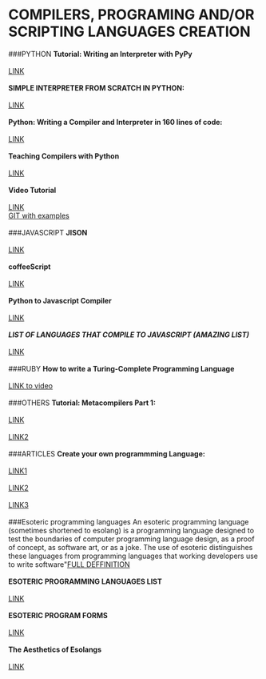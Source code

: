 COMPILERS, PROGRAMING AND/OR SCRIPTING LANGUAGES CREATION
=========================================================

###PYTHON
__Tutorial: Writing an Interpreter with PyPy__</br>  
[LINK](http://morepypy.blogspot.com/2011/04/tutorial-writing-interpreter-with-pypy.html)</br>  
__SIMPLE INTERPRETER FROM SCRATCH IN PYTHON:__</br>  
[LINK](http://jayconrod.com/posts/37/a-simple-interpreter-from-scratch-in-python-part-1)</br>  
__Python: Writing a Compiler and Interpreter in 160 lines of code:__</br>  
[LINK](http://www.jroller.com/languages/entry/python_writing_a_compiler_and)</br>  
__Teaching Compilers with Python__</br>  
[LINK](http://www.matthieuamiguet.ch/media/documents/TeachingCompilersWithPython_Slides.pdf)</br>   
__Video Tutorial__</br>  
[LINK](https://www.youtube.com/watch?v=1h1mM7VwNGo)</br>
[GIT with examples](https://bitbucket.org/brownan/pypy-tutorial/src/42135b18f387?at=default)</br>    
###JAVASCRIPT
__JISON__</br>  
[LINK](http://zaach.github.io/jison/docs/)</br>  
__coffeeScript__</br>  
[LINK](http://coffeescript.org/)</br>  
__Python to Javascript Compiler__</br>  
[LINK](http://pyjs.org/)</br>  
__***LIST OF LANGUAGES THAT COMPILE TO JAVASCRIPT (AMAZING LIST)***__</br>  
[LINK](https://github.com/jashkenas/coffeescript/wiki/List-of-languages-that-compile-to-JS)</br>  
###RUBY
__How to write a Turing-Complete Programming Language__</br>  
[LINK to video](https://www.youtube.com/watch?v=_Uoyufkb5lk)</br>  
###OTHERS
__Tutorial: Metacompilers Part 1:__</br>  
[LINK](http://www.bayfronttechnologies.com/metacompilers1.pdf)</br>  
[LINK2](http://www.hcs64.com/files/pd1-3-schorre.pdf)</br>  
###ARTICLES
__Create your own programmming Language:__</br>  
[LINK1](http://www.codeproject.com/Articles/50377/Create-Your-Own-Programming-Language)</br>  
[LINK2](http://www.codeproject.com/Articles/272494/Implementing-Programming-Languages-using-Csharp)</br>  
[LINK3](http://nathansuniversity.com/)</br>  
###Esoteric programming languages
An esoteric programming language (sometimes shortened to esolang) is a programming language designed to test the boundaries of computer programming language design, as a proof of concept, as software art, or as a joke. The use of esoteric distinguishes these languages from programming languages that working developers use to write software"[FULL DEFFINITION](http://en.wikipedia.org/wiki/Esoteric_programming_language)</br>  
__ESOTERIC PROGRAMMING LANGUAGES LIST__</br>  
[LINK](http://en.wikipedia.org/wiki/Esoteric_programming_language)</br>    
__ESOTERIC PROGRAM FORMS__</br>  
[LINK](http://web.archive.org/web/20020609152409/www.catseye.mb.ca/esoteric/index.html)</br>  
__The Aesthetics of Esolangs__</br>  
[LINK](http://catseye.tc/node/The_Aesthetics_of_Esolangs)</br>   
